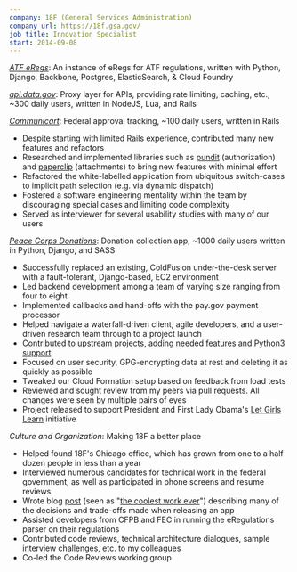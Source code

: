 ```yaml
---
company: 18F (General Services Administration)
company url: https://18f.gsa.gov/
job title: Innovation Specialist
start: 2014-09-08
---
```

[*ATF eRegs*](https://github.com/18f/atf-eregs): An instance of eRegs for ATF
regulations, written with Python, Django, Backbone, Postgres, ElasticSearch, &
Cloud Foundry

[*api.data.gov*](https://github.com/18f/api.data.gov): Proxy layer for APIs,
providing rate limiting, caching, etc., ~300 daily users, written in NodeJS,
Lua, and Rails

[*Communicart*](https://github.com/18F/C2/): Federal approval tracking, ~100
daily users, written in Rails

* Despite starting with limited Rails experience, contributed many new
  features and refactors
* Researched and implemented libraries such as
  [pundit](https://github.com/elabs/pundit) (authorization) and
  [paperclip](https://github.com/thoughtbot/paperclip) (attachments) to bring
  new features with minimal effort
* Refactored the white-labelled application from ubiquitous switch-cases to
  implicit path selection (e.g. via dynamic dispatch)
* Fostered a software engineering mentality within the team by discouraging
  special cases and limiting code complexity
* Served as interviewer for several usability studies with many of our users

[*Peace Corps Donations*](https://github.com/18F/peacecorps-site/): Donation
collection app, ~1000 daily users written in Python, Django, and SASS

* Successfully replaced an existing, ColdFusion under-the-desk server with a
  fault-tolerant, Django-based, EC2 environment
* Led backend development among a team of varying size ranging from four to
  eight
* Implemented callbacks and hand-offs with the pay.gov payment processor
* Helped navigate a waterfall-driven client, agile developers, and a
  user-driven research team through to a project launch
* Contributed to upstream projects, adding needed
  [features](https://github.com/mapmyfitness/django-gzipping-cache/pull/1) and
  Python3 [support](https://github.com/gusdan/django-elasticache/pull/5)
* Focused on user security, GPG-encrypting data at rest and deleting it as
  quickly as possible
* Tweaked our Cloud Formation setup based on feedback from load tests
* Reviewed and sought review from my peers via pull requests. All changes were
  seen by multiple pairs of eyes
* Project released to support President and First Lady Obama's [Let Girls
  Learn](https://letgirlslearn.peacecorps.gov/) initiative

*Culture and Organization*: Making 18F a better place

* Helped found 18F's Chicago office, which has grown from one to a half dozen
  people in less than a year
* Interviewed numerous candidates for technical work in the federal
  government, as well as participated in phone screens and resume reviews
* Wrote  blog
  [post](https://18f.gsa.gov/2015/04/09/flexibility-when-releasing-a-new-product-peace-corps-new-donation-platform/)
  (seen as "[the coolest work
  ever](https://twitter.com/mynameisdom/status/588799280418291713)")
  describing many of the decisions and trade-offs made when releasing an app
* Assisted developers from CFPB and FEC in running the eRegulations parser on
  their regulations
* Contributed code reviews, technical architecture dialogues, sample interview
  challenges, etc. to my colleagues
* Co-led the Code Reviews working group
